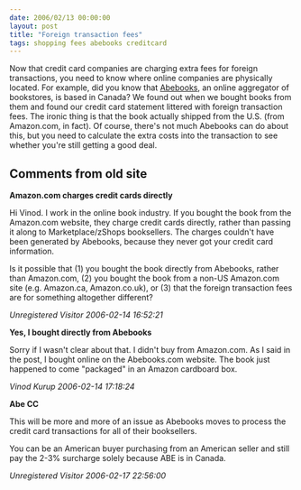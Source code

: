 ```yaml
---
date: 2006/02/13 00:00:00
layout: post
title: "Foreign transaction fees"
tags: shopping fees abebooks creditcard
---
```


Now that credit card companies are charging extra fees for foreign
transactions, you need to know where online companies are physically
located. For example, did you know that
[Abebooks](http://abebooks.com), an online aggregator of bookstores,
is based in Canada? We found out when we bought books from them and
found our credit card statement littered with foreign transaction
fees. The ironic thing is that the book actually shipped from the
U.S. (from Amazon.com, in fact). Of course, there's not much Abebooks
can do about this, but you need to calculate the extra costs into the
transaction to see whether you're still getting a good deal.

<div id="comment-box">
<h2>Comments from old site</h2>

<div class="one-comment">
<p><b>Amazon.com charges credit cards directly</b></p>
<p>
Hi Vinod. I work in the online book industry. If you bought the book
from the Amazon.com website, they  charge credit cards directly,
rather than passing it along to Marketplace/zShops booksellers. The
charges couldn't have been generated by Abebooks, because they never
got your credit card information.
</p>

<p>
Is it possible that (1) you bought the book directly from Abebooks,
rather than Amazon.com, (2) you bought the book from a non-US
Amazon.com site (e.g. Amazon.ca, Amazon.co.uk), or (3) that the
foreign transaction fees are for something altogether different?
</p>
<address class="signature">
<span class="author">Unregistered Visitor</span>
<span class="date">2006-02-14 16:52:21</span>
</address>
</div>

<div class="my-comment">
<p><b>Yes, I bought directly from Abebooks</b></p>
<p>
Sorry if I wasn't clear about that. I didn't buy from Amazon.com. As I
said in the post, I bought online on the Abebooks.com website. The
book just happened to come "packaged" in an Amazon cardboard box.
</p>
<address class="signature">
<span class="author">Vinod Kurup</span>
<span class="date">2006-02-14 17:18:24</span>
</address>
</div>

<div class="one-comment">
<p><b>Abe CC</b></p>
<p>
This will be more and more of an issue as Abebooks moves to process
the credit card transactions for all of their booksellers.
</p>
<p>
You can be an American buyer purchasing from an American seller and
still pay the 2-3% surcharge solely because ABE is in Canada.
</p>
<address class="signature">
<span class="author">Unregistered Visitor</span>
<span class="date">2006-02-17 22:56:00</span>
</address>
</div>

</div>
